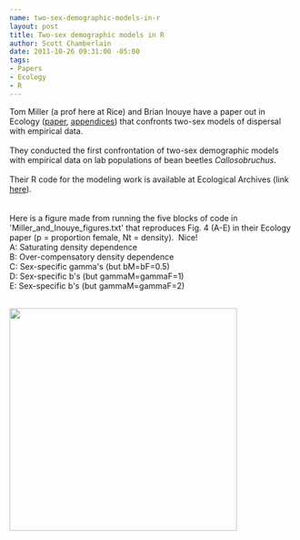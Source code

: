 ```yaml
--- 
name: two-sex-demographic-models-in-r
layout: post
title: Two-sex demographic models in R
author: Scott Chamberlain
date: 2011-10-26 09:31:00 -05:00
tags: 
- Papers
- Ecology
- R
---
```

Tom Miller (a prof here at Rice) and Brian Inouye have a paper out in Ecology (<a href="http://www.esajournals.org/doi/abs/10.1890/11-0028.1">paper</a>, <a href="http://www.esapubs.org/archive/archive_E.htm">appendices</a>) that confronts two-sex models of dispersal with empirical data.<br /><br />They conducted the first confrontation of two-sex demographic models with empirical data on lab populations of bean beetles <i>Callosobruchus</i>. <br /><br />Their R code for the modeling work is available at Ecological Archives (link <a href="http://www.esapubs.org/archive/ecol/E092/186/">here</a>).<br /><br /><br />Here is a figure made from running the five blocks of code in 'Miller_and_Inouye_figures.txt' that reproduces Fig. 4 (A-E) in their Ecology paper (p = proportion female, Nt = density). &nbsp;Nice!<br />A: Saturating density dependence <br />B: Over-compensatory density dependence<br />C: Sex-specific gamma's (but bM=bF=0.5)<br />D:&nbsp;<span style="background-color: transparent;">Sex-specific b's (but gammaM=gammaF=1)</span><br />E:&nbsp;<span style="background-color: transparent;">Sex-specific b's (but gammaM=gammaF=2)</span><br /><br /><div class="separator" style="clear: both; text-align: center;"><a href="http://2.bp.blogspot.com/-Ht7fPEjDhQY/TqgYoiQQlPI/AAAAAAAAFEU/ehhPrxOseK4/s1600/Screen+Shot+2011-10-26+at+9.26.11+AM.png" imageanchor="1" style="clear: left; float: left; margin-bottom: 1em; margin-right: 1em;"><img border="0" height="391" src="http://2.bp.blogspot.com/-Ht7fPEjDhQY/TqgYoiQQlPI/AAAAAAAAFEU/ehhPrxOseK4/s400/Screen+Shot+2011-10-26+at+9.26.11+AM.png" width="400" /></a></div><br />
